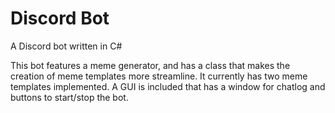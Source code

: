 # Discord Bot
A Discord bot written in C#

This bot features a meme generator, and has a class that makes the creation of meme templates more streamline. It currently has two meme templates implemented. A GUI is included that has a window for chatlog and buttons to start/stop the bot.
